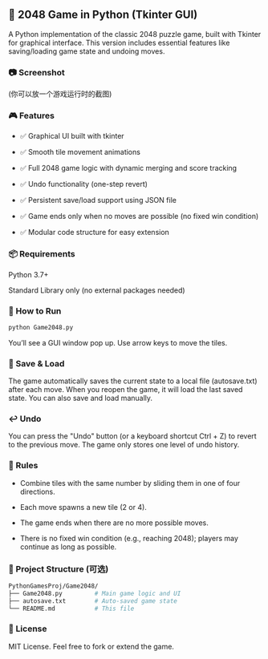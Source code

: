 ## 🧩 2048 Game in Python (Tkinter GUI)
A Python implementation of the classic 2048 puzzle game, built with Tkinter for graphical interface. This version includes essential features like saving/loading game state and undoing moves.

### 📷 Screenshot
(你可以放一个游戏运行时的截图)

### 🎮 Features
* ✅ Graphical UI built with tkinter

* ✅ Smooth tile movement animations

* ✅ Full 2048 game logic with dynamic merging and score tracking

* ✅ Undo functionality (one-step revert)

* ✅ Persistent save/load support using JSON file

* ✅ Game ends only when no moves are possible (no fixed win condition)

* ✅ Modular code structure for easy extension

### 📦 Requirements
Python 3.7+

Standard Library only (no external packages needed)

### 🚀 How to Run
```bash
python Game2048.py
```
You’ll see a GUI window pop up. Use arrow keys to move the tiles.

### 💾 Save & Load
The game automatically saves the current state to a local file (autosave.txt) after each move. When you reopen the game, it will load the last saved state. You can also save and load manually.

### ↩️ Undo
You can press the "Undo" button (or a keyboard shortcut Ctrl + Z) to revert to the previous move. The game only stores one level of undo history.

### 🧠 Rules
* Combine tiles with the same number by sliding them in one of four directions.

* Each move spawns a new tile (2 or 4).

* The game ends when there are no more possible moves.

* There is no fixed win condition (e.g., reaching 2048); players may continue as long as possible.

### 📁 Project Structure (可选)
```bash
PythonGamesProj/Game2048/
├── Game2048.py         # Main game logic and UI
├── autosave.txt        # Auto-saved game state
└── README.md           # This file
```

### 📄 License
MIT License. Feel free to fork or extend the game.

